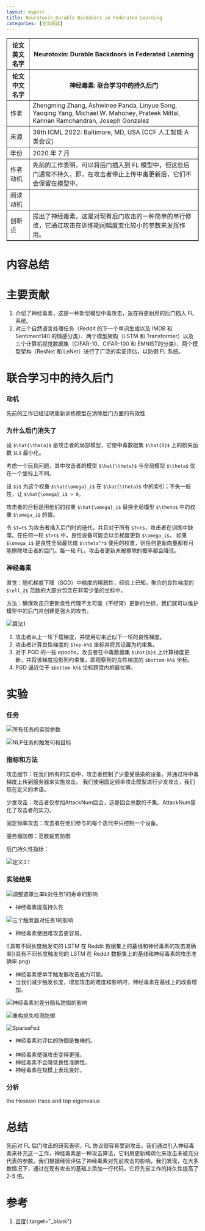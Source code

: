 ```yaml
---
layout: mypost
title: Neurotoxin_Durable Backdoors in Federated Learning
categories: [论文阅读]
---
```


<table border="1">
    <tr>
        <th>论文英文名字</th>
        <th>Neurotoxin: Durable Backdoors in Federated Learning</th>
    </tr>
    <tr>
        <th>论文中文名字</th>
        <th>神经毒素: 联合学习中的持久后门</th>
    </tr>
    <tr>
        <td>作者</td>
        <td>Zhengming Zhang, Ashwinee Panda, Linyue Song, Yaoqing Yang, Michael W. Mahoney, Prateek Mittal, Kannan Ramchandran, Joseph Gonzalez</td>
    </tr>
    <tr>
        <td>来源</td>
        <td>39th ICML 2022: Baltimore, MD, USA [CCF 人工智能 A 类会议]</td>
    </tr>
    <tr>
        <td>年份</td>
        <td>2020 年 7 月</td>
    </tr>
    <tr>
        <td>作者动机</td>
        <td>先前的工作表明，可以将后门插入到 FL 模型中，但这些后门通常不持久，即，在攻击者停止上传中毒更新后，它们不会保留在模型中。</td>
    </tr>
    <tr>
        <td>阅读动机</td>
        <td></td>
    </tr>
    <tr>
        <td>创新点</td>
        <td>提出了神经毒素，这是对现有后门攻击的一种简单的单行修改，它通过攻击在训练期间幅度变化较小的参数来发挥作用。</td>
    </tr>
</table>

# 内容总结

# 主要贡献

1. 介绍了神经毒素，这是一种新型模型中毒攻击，旨在将更耐用的后门插入 FL 系统。
2. 对三个自然语言处理任务（Reddit 的下一个单词生成以及 IMDB 和 Sentiment140 的情感分类）、两个模型架构（LSTM 和 Transformer）以及三个计算机视觉数据集（CIFAR-10、CIFAR-100 和 EMNIST的分类）、两个模型架构（ResNet 和 LeNet）进行了广泛的实证评估，以防御 FL 系统。

# 联合学习中的持久后门

### 动机

先前的工作已经证明重新训练模型在消除后门方面的有效性

### 为什么后门消失了

设 `$\hat{\theta}$` 是攻击者的局部模型，它使中毒数据集 `$\hat{D}$` 上的损失函数 `$L$` 最小化。

考虑一个玩具问题，其中攻击者的模型 `$\hat{\theta}$` 与全局模型 `$\theta$` 仅在一个坐标上不同。

设 `$i$` 为这个权重 `$\hat{\omega}_i$` 在 `$\hat{\theta}$` 中的索引；不失一般性，让 `$\hat{\omega}_i$ > 0`。

攻击者的目标是用他们的权重 `$\hat{\omega}_i$` 替换全局模型 `$\theta$` 中的权重 `$\omega_i$` 的值。

令 `$T=t$` 为攻击者插入后门时的迭代，并且对于所有 `$T>t$`，攻击者在训练中缺席。在任何一轮 `$T>t$` 中，良性设备可能会以负梯度更新 `$\omega_i$`。 如果 `$\omega_i$` 是良性全局最优值 `$\theta^*$` 使用的权重，则任何更新向量都有可能擦除攻击者的后门。每一轮 FL，攻击者更新未被擦除的概率都会降低。

### 神经毒素

直觉：随机梯度下降（SGD）中梯度的稀疏性，经验上已知，聚合的良性梯度的 `$\ell_2$` 范数的大部分包含在非常少量的坐标中。

方法：确保攻击只更新良性代理不太可能（不经常）更新的坐标，我们就可以维护模型中的后门并创建更强大的攻击。

![算法1](算法1.png)

1. 攻击者从上一轮下载梯度，并使用它来近似下一轮的良性梯度。
2. 攻击者计算良性梯度的 `$top-k%$` 坐标并将其设置为约束集。
3. 对于 PGD 的一些 epochs，攻击者在中毒数据集 `$\hat{D}$` 上计算梯度更新，并将该梯度投影到约束集，即观察到的良性梯度的 `$bottom-k%$` 坐标。  
4. PGD 逼近位于 `$bottom-k%$` 坐标跨度内的最优解。

# 实验

### 任务

![所有任务的实验参数](所有任务的实验参数.png)

![NLP任务的触发句和目标](NLP任务的触发句和目标.png)

### 指标和方法

攻击细节：在我们所有的实验中，攻击者控制了少量受感染的设备，并通过将中毒梯度上传到服务器来实施攻击。 我们使用固定频率攻击模型进行少发攻击，我们现在定义的术语。

少发攻击：攻击者仅参加AttackNum回合，这是回合总数的子集。AttackNum量化了攻击者的实力。

固定频率攻击：攻击者在他们参与的每个迭代中只控制一个设备。

服务器防御：范数裁剪防御

后门持久性指标：

![定义3.1](定义3.1.png)

### 实验结果

![调整遮罩比率k对任务1的寿命的影响](调整遮罩比率k对任务1的寿命的影响.png)

+ 神经毒素提高持久性

![三个触发器对任务1的影响](三个触发器对任务1的影响.png)

+ 神经毒素使困难攻击更容易。

![具有不同长度触发句的 LSTM 在 Reddit 数据集上的基线和神经毒素的攻击准确率](具有不同长度触发句的 LSTM 在 Reddit 数据集上的基线和神经毒素的攻击准确率.png)

+ 神经毒素使单字触发器攻击成为可能。
+ 当我们减少触发长度，增加攻击的难度和影响时，神经毒素在基线上的改善增加。

![神经毒素对差分隐私防御的影响](神经毒素对差分隐私防御的影响.png)

![重构损失检测防御](重构损失检测防御.png)

![SparseFed](SparseFed.png)

+ 神经毒素对评估的防御是鲁棒的。  
&nbsp;
+ 神经毒素使强攻击变得更强。
+ 神经毒素不会降低良性准确性。
+ 神经毒素在规模上表现良好。

### 分析

the Hessian trace and top eigenvalue

# 总结

先前对 FL 后门攻击的研究表明，FL 协议很容易受到攻击。我们通过引入神经毒素来补充这一工作，神经毒素是一种攻击算法，它利用更新稀疏化来攻击未被充分代表的参数。我们根据经验评估了神经毒素对先前攻击的影响，我们发现，在大多数情况下，通过在现有攻击的基础上添加一行代码，它将先前工作的持久性提高了 2-5 倍。

# 参考

1. [百度](https://www.baidu.com){:target="_blank"}